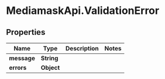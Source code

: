 # MediamaskApi.ValidationError

## Properties

Name | Type | Description | Notes
------------ | ------------- | ------------- | -------------
**message** | **String** |  | 
**errors** | **Object** |  | 


